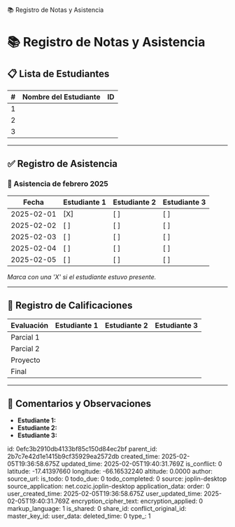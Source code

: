 📚 Registro de Notas y Asistencia

# 📚 Registro de Notas y Asistencia

## 📋 Lista de Estudiantes

| #  | Nombre del Estudiante | ID |
|----|----------------------|----|
| 1  |                      |    |
| 2  |                      |    |
| 3  |                      |    |

---

## ✅ Registro de Asistencia

### 📅 Asistencia de febrero 2025

| Fecha       | Estudiante 1 | Estudiante 2 | Estudiante 3 |
|------------|-------------|-------------|-------------|
| 2025-02-01 | [X]        | [ ]         | [ ]         |
| 2025-02-02 | [ ]        | [ ]         | [ ]         |
| 2025-02-03 | [ ]        | [ ]         | [ ]         |
| 2025-02-04 | [ ]        | [ ]         | [ ]         |
| 2025-02-05 | [ ]        | [ ]         | [ ]         |

*Marca con una 'X' si el estudiante estuvo presente.*

---

## 🎯 Registro de Calificaciones

| Evaluación  | Estudiante 1 | Estudiante 2 | Estudiante 3 |
|------------|-------------|-------------|-------------|
| Parcial 1  |             |             |             |
| Parcial 2  |             |             |             |
| Proyecto   |             |             |             |
| Final      |             |             |             |

---

## 📝 Comentarios y Observaciones
- **Estudiante 1:**
- **Estudiante 2:**
- **Estudiante 3:**


id: 0efc3b2910db4133bf85c150d84ec2bf
parent_id: 2b7c7e42d1e1415b9cf35929ea2572db
created_time: 2025-02-05T19:36:58.675Z
updated_time: 2025-02-05T19:40:31.769Z
is_conflict: 0
latitude: -17.41397660
longitude: -66.16532240
altitude: 0.0000
author: 
source_url: 
is_todo: 0
todo_due: 0
todo_completed: 0
source: joplin-desktop
source_application: net.cozic.joplin-desktop
application_data: 
order: 0
user_created_time: 2025-02-05T19:36:58.675Z
user_updated_time: 2025-02-05T19:40:31.769Z
encryption_cipher_text: 
encryption_applied: 0
markup_language: 1
is_shared: 0
share_id: 
conflict_original_id: 
master_key_id: 
user_data: 
deleted_time: 0
type_: 1